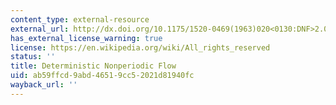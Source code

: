 ```yaml
---
content_type: external-resource
external_url: http://dx.doi.org/10.1175/1520-0469(1963)020<0130:DNF>2.0.CO;2
has_external_license_warning: true
license: https://en.wikipedia.org/wiki/All_rights_reserved
status: ''
title: Deterministic Nonperiodic Flow
uid: ab59ffcd-9abd-4651-9cc5-2021d81940fc
wayback_url: ''
---
```

